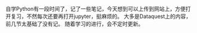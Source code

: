 自学Python有一段时间了，记了一些笔记，今天想到可以上传到网站上，方便打开复习，不然每次还要再打开jupyter，挺麻烦的。
大多是Dataquest上的内容，前几节太基础了没有记。
随着学习的进行，会不定时更新。
